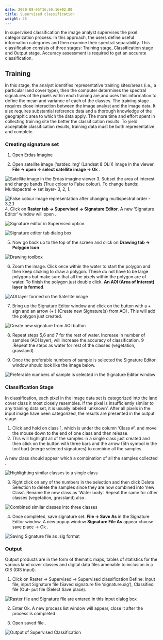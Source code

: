 ```yaml
---
date: 2020-08-05T16:50:16+02:00
title: Supervised classification
weight: 25
---
```

In supervised classification the image analyst supervises the pixel categorization process. In this approach, the users define useful information categories and then examine their spectral separability. This classification consists of three stages: Training stage, Classification stage and Output stage. Accuracy assessment is required to get an accurate classification.

## Training
In this stage, the analyst identifies representative training sites/areas (i.e., a particular land cover type), then the computer determines the spectral signatures of the pixels within each training are,and uses this information to define the mean and variance of each of the classes. The training stage requires close interaction between the image analyst and the image data. It also requires substantial reference data and a thorough knowledge of the geographic area to which the data apply. The more time and effort spent in collecting training site the better the classification results. To yield acceptable classification results, training data must be both representative and complete.



### Creating signature set
1. Open Erdas Imagine

2. Open satellite image (‘satdec.img’ (Landsat 8 OLI)) image in the viewer. **File → open →
select satellite image → Ok** .

![Satellite image in the Erdas imagine viewer](/en/classification/supervised/images/1.png?classes=shadow)
3. Subset the area of interest and change bands (True colour to False colour). To change bands: Multispectral → set layer- 3, 2, 1.

![False colour image representation after changing multispectral order - 3,2,1](/en/classification/supervised/images/2.png?classes=shadow)
4. Click on **Raster tab → Supervised → Signature Editor**.
A new ‘Signature Editor’ window will open .

![Signature editor in Supervised option](/en/classification/supervised/images/3.png?classes=shadow)

![ Signature editor tab dialog box ](/en/classification/supervised/images/3a.png?classes=shadow)

5. Now go back up to the top of the screen and click on **Drawing tab → Polygon Icon**

![Drawing toolbox ](/en/classification/supervised/images/4.png?classes=shadow)



6. Zoom the image. Click once within the water to start the polygon and then keep clicking to draw a polygon. These do not have to be large polygons but make sure that all the pixels within the polygon are of water. To finish the polygon just double click. **An AOI (Area of Interest) layer is formed**.

![ AOI layer formed on the Satellite image](/en/classification/supervised/images/5.png?classes=shadow)

7. Bring up the Signature Editor window and click on the button with a + sign and an arrow (+ ) (Create new Signature(s) from AOI . This will add the polygon just created.

![ Create new signature from AOI button](/en/classification/supervised/images/6.png?classes=shadow)


8. Repeat steps 5,6 and 7 for the rest of water. Increase in number of samples (AOI layer), will increase the accuracy of classification.
9 .Repeat the steps as water for rest of the classes (vegetation, grassland).

10. Once the preferable numbers of sample is selected the Signature Editor window should look like the image below.

![ Preferable numbers of sample is selected in the Signature Editor window](/en/classification/supervised/images/7.png?classes=shadow)



### Classification Stage


In classification, each pixel in the image data set is categorized into the land cover class it most closely resembles. If the pixel is insufficiently similar to any training data set, it is usually labeled ‘unknown’. After all pixels in the input image have been categorized, the results are presented in the output stage.


1. Click and hold on class 1, which is under the column ‘Class #’, and move the mouse down to the end of one class and then release.
2. This will highlight all of the samples in a single class just created and then click on the button
with three bars and the arrow (5th symbol in the tool bar) (merge selected signatures) to combine all the samples.


A new class should appear which a combination of all the samples collected .

![ Highlighting similar classes to a single class](/en/classification/supervised/images/8.png?classes=shadow)


3. Right click on any of the numbers in the selection and then click Delete Selection to delete   the samples since they are now combined into ‘new Class’. Rename the new class as ‘Water body’. Repeat the same for other classes (vegetation, grassland) also .

![Combined similar classes into three classes](/en/classification/supervised/images/9.png?classes=shadow)

4. Once completed, save signature set. **File → Save As** in the Signature Editor window. A new popup window **Signature File As** appear choose save place → Ok .

![Saving Signature file as .sig format](/en/classification/supervised/images/10.png?classes=shadow)


### Output

Output products are in the form of thematic maps, tables of statistics for the various land cover classes and digital data files amenable to inclusion in a GIS (GIS input).

1. Click on Raster → Supervised → Supervised classification
Define: Input file, input Signature file (Saved signature file ‘signature.sig’), Classified file (Out- put file (Select Save place).

![Raster file and Signature file are entered in this input dialog box](/en/classification/supervised/images/11.png?classes=shadow)


2. Enter Ok. A new process list window will appear, close it after the process is completed .

3. Open saved file .

![Output of Supervised Classification](/en/classification/supervised/images/13.png?classes=shadow)




